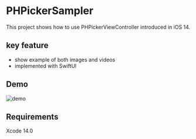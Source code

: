 # PHPickerSampler

This project shows how to use PHPickerViewController introduced in iOS 14.

## key feature

- show example of both images and videos
- implemented with SwiftUI

## Demo

![demo](https://user-images.githubusercontent.com/3691498/95396179-4927d600-093b-11eb-9c15-3d9789e59727.gif)

## Requirements
Xcode 14.0